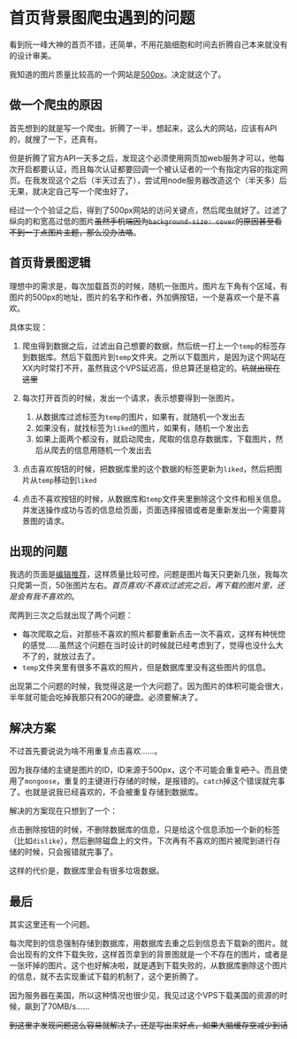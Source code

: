 # 首页背景图爬虫遇到的问题

看到阮一峰大神的首页不错，还简单，不用花脑细胞和时间去折腾自己本来就没有的设计审美。

我知道的图片质量比较高的一个网站是[500px](https://500px.com)。决定就这个了。

## 做一个爬虫的原因

首先想到的就是写一个爬虫。折腾了一半，想起来，这么大的网站，应该有API的，就搜了一下，还真有。

但是折腾了官方API一天多之后，发现这个必须使用网页加web服务才可以，他每次开启都要认证，而且每次认证都要回调一个被认证者的一个有指定内容的指定网页。在我发现这个之后（半天过去了），尝试用node服务器改造这个（半天多）后无果，就决定自己写一个爬虫好了。

经过一个个验证之后，得到了500px网站的访问关键点，然后爬虫就好了。过滤了纵向的和宽高过低的图片~~虽然手机端因为`background-size: cover`的原因甚至看不到一丁点图片主题，那么没办法咯~~。

## 首页背景图逻辑

理想中的需求是，每次加载首页的时候，随机一张图片。图片左下角有个区域，有图片的500px的地址，图片的名字和作者，外加俩按钮，一个是喜欢一个是不喜欢。

具体实现：

1. 爬虫得到数据之后，过滤出自己想要的数据，然后统一打上一个`temp`的标签存到数据库。然后下载图片到`temp`文件夹。之所以下载图片，是因为这个网站在XX内时常打不开，虽然我这个VPS延迟高，但总算还是稳定的。~~坑就出现在这里~~

1. 每次打开首页的时候，发出一个请求，表示想要得到一张图片。
    1. 从数据库过滤标签为`temp`的图片，如果有，就随机一个发出去
    2. 如果没有，就找标签为`liked`的图片，如果有，随机一个发出去
    3.  如果上面两个都没有，就启动爬虫，爬取的信息存数据库，下载图片，然后从爬去的信息用随机一个发出去
    
1. 点击喜欢按钮的时候，把数据库里的这个数据的标签更新为`liked`，然后把图片从`temp`移动到`liked`
2. 点击不喜欢按钮的时候，从数据库和`temp`文件夹里删除这个文件和相关信息。并发送操作成功与否的信息给页面，页面选择报错或者是重新发出一个需要背景图的请求。

## 出现的问题

我选的页面是[编辑推荐](https://500px.com/editors)，这样质量比较可控。问题是图片每天只更新几张，我每次只爬第一页，50张图片左右。*首页喜欢/不喜欢过滤完之后，再下载的图片里，还是会有我不喜欢的*。

爬两到三次之后就出现了两个问题：
 - 每次爬取之后，对那些不喜欢的照片都要重新点击一次不喜欢，这样有种恍惚的感觉……虽然这个问题在当时设计的时候就已经考虑到了，觉得也没什么大不了的，就放过去了。
 - `temp`文件夹里有很多不喜欢的照片，但是数据库里没有这些图片的信息。

出现第二个问题的时候，我觉得这是一个大问题了。因为图片的体积可能会很大，半年就可能会吃掉我那只有20G的硬盘。必须要解决了。


## 解决方案


不过首先要说说为啥不用重复点击喜欢……。

因为我存储的主键是图片的ID，ID来源于500px，这个不可能会重复~~吧？~~。而且使用了`mongoose`，重复的主键进行存储的时候，是报错的。`catch`掉这个错误就完事了。也就是说我已经喜欢的，不会被重复存储到数据库。

解决的方案现在只想到了一个：

点击删除按钮的时候，不删除数据库的信息，只是给这个信息添加一个新的标签（比如`dislike`），然后删除磁盘上的文件。下次再有不喜欢的图片被爬到进行存储的时候，只会报错就完事了。

这样的代价是，数据库里会有很多垃圾数据。

## 最后

其实这里还有一个问题。

每次爬到的信息强制存储到数据库，用数据库去重之后到信息去下载新的图片。就会出现有的文件下载失败，这样首页拿到的背景图就是一个不存在的图片，或者是一张坏掉的图片。这个也好解决啦，就是遇到下载失败的，从数据库删除这个图片的信息，就不去实现重试下载的机制了，这个更折腾了。

因为服务器在美国，所以这种情况也很少见，我见过这个VPS下载美国的资源的时候，飙到了70MB/s……

~~到这里才发现问题这么容易就解决了，还是写出来好点，如果大脑缓存空减少到话~~